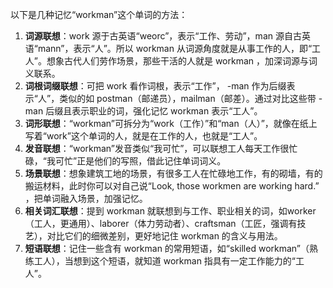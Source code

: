 以下是几种记忆“workman”这个单词的方法：
1. **词源联想**：work 源于古英语“weorc”，表示“工作、劳动”，man 源自古英语“mann”，表示“人”。所以 workman 从词源角度就是从事工作的人，即“工人”。想象古代人们劳作场景，那些干活的人就是 workman ，加深词源与词义联系。
2. **词根词缀联想**：可把 work 看作词根，表示“工作”， -man 作为后缀表示“人”，类似的如 postman（邮递员），mailman（邮差）。通过对比这些带 -man 后缀且表示职业的词，强化记忆 workman 表示“工人”。
3. **词形联想**：“workman”可拆分为“work（工作）”和“man（人）”，就像在纸上写着“work”这个单词的人，就是在工作的人，也就是“工人”。
4. **发音联想**：“workman”发音类似“我可忙”，可以联想工人每天工作很忙碌，“我可忙”正是他们的写照，借此记住单词词义。
5. **场景联想**：想象建筑工地的场景，有很多工人在忙碌地工作，有的砌墙，有的搬运材料，此时你可以对自己说“Look, those workmen are working hard.” ，把单词融入场景，加强记忆。
6. **相关词汇联想**：提到 workman 就联想到与工作、职业相关的词，如worker（工人，更通用）、laborer（体力劳动者）、craftsman（工匠，强调有技艺），对比它们的细微差别，更好地记住 workman 的含义与用法。
7. **短语联想**：记住一些含有 workman 的常用短语，如“skilled workman”（熟练工人），当想到这个短语，就知道 workman 指具有一定工作能力的“工人”。 